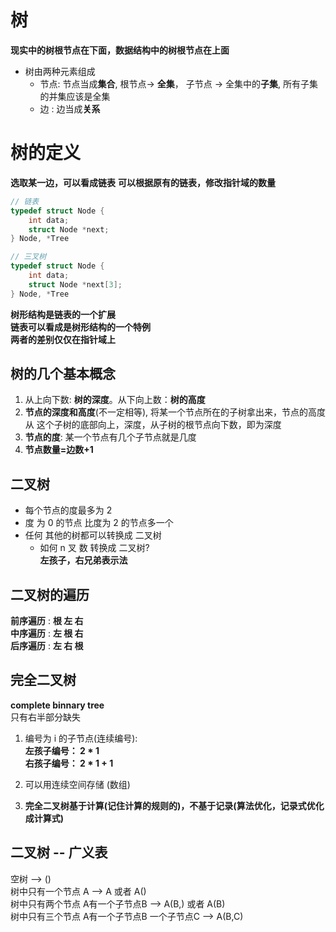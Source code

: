 # 树
**现实中的树根节点在下面，数据结构中的树根节点在上面**
* 树由两种元素组成
    * 节点: 节点当成**集合**, 根节点-> **全集**， 子节点 -> 全集中的**子集**, 所有子集的并集应该是全集
    * 边  : 边当成**关系**


# 树的定义
**选取某一边，可以看成链表**
**可以根据原有的链表，修改指针域的数量**

```cpp
// 链表
typedef struct Node {
    int data;
    struct Node *next;
} Node, *Tree
```

```cpp
// 三叉树
typedef struct Node {
    int data;
    struct Node *next[3];
} Node, *Tree
```

**树形结构是链表的一个扩展** <br>
**链表可以看成是树形结构的一个特例** <br>
**两者的差别仅仅在指针域上**  <br>


##  树的几个基本概念

1. 从上向下数: **树的深度**。从下向上数：**树的高度**
2. **节点的深度和高度**(不一定相等), 将某一个节点所在的子树拿出来，节点的高度 从 这个子树的底部向上，深度，从子树的根节点向下数，即为深度
3. **节点的度**: 某一个节点有几个子节点就是几度
4. **节点数量=边数+1**



## 二叉树
* 每个节点的度最多为 2
* 度 为 0 的节点 比度为 2 的节点多一个
* 任何 其他的树都可以转换成 二叉树
    * 如何 n 叉 数 转换成  二叉树? <br>
    **左孩子，右兄弟表示法**




## 二叉树的遍历
**前序遍历** :  **根 左 右** <br>
**中序遍历** :  **左 根 右** <br>
**后序遍历** :  **左 右 根** <br>

## 完全二叉树
**complete binnary tree** <br>
只有右半部分缺失
1. 编号为 i 的子节点(连续编号):  <br>
**左孩子编号： 2 * 1** <br>
**右孩子编号： 2 * 1 + 1** <br>

2. 可以用连续空间存储 (数组)

3. **完全二叉树基于计算(记住计算的规则的)，不基于记录(算法优化，记录式优化成计算式)**

    
## 二叉树 --  广义表
空树 --> ()  <br>
树中只有一个节点 A --> A 或者 A()  <br>
树中只有两个节点 A有一个子节点B --> A(B,) 或者 A(B)  <br>
树中只有三个节点 A有一个子节点B 一个子节点C  --> A(B,C) <br>


